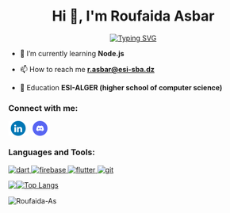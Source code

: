 <h1 Align="center">Hi 👋, I'm Roufaida Asbar </h1>

<p Align="center"><a href="https://git.io/typing-svg"><img src="https://readme-typing-svg.demolab.com?font=Fira+Code&size=30&pause=1000&center=true&width=435&lines=a++flutter++developer" alt="Typing SVG" /></a></p>


- 🌱 I’m currently learning **Node.js**

- 📫 How to reach me **r.asbar@esi-sba.dz**

- 📄 Education **ESI-ALGER (higher school of computer science)**

<h3 Align="left">Connect with me:</h3>
<p Align="left">
<a href="https://www.linkedin.com/in/asbar-roufaida-658b50254?lipi=urn%3Ali%3Apage%3Ad_flagship3_profile_view_base_contact_details%3BVX1AFpGaTzylVbelH8aEUQ%3D%3D" target="blank"><img Align="center" src="images/LinkedIN(1).svg" alt="Roufaida-As" height="30" width="40" /></a>
<a href="https://discordapp.com/users/1008473431211266159" target="blank"><img Align="center" src="images/discord-v2-svgrepo-com.svg" alt="Roufaida-As" height="30" width="40" /></a>
</p>

<h3 Align="left">Languages and Tools:</h3>
<p Align="left">   </a> <a href="https://dart.dev" target="_blank" rel="noreferrer"> <img src="https://www.vectorlogo.zone/logos/dartlang/dartlang-icon.svg" alt="dart" width="40" height="40"/> </a>   <a href="https://firebase.google.com/" target="_blank" rel="noreferrer"> <img src="https://www.vectorlogo.zone/logos/firebase/firebase-icon.svg" alt="firebase" width="40" height="40"/> </a> <a href="https://flutter.dev" target="_blank" rel="noreferrer"> <img src="https://www.vectorlogo.zone/logos/flutterio/flutterio-icon.svg" alt="flutter" width="40" height="40"/> </a> <a href="https://git-scm.com/" target="_blank" rel="noreferrer"> <img src="https://www.vectorlogo.zone/logos/git-scm/git-scm-icon.svg" alt="git" width="40" height="40"/> </a>   </p>


<p>
<img Align="left" src="https://github-readme-stats.vercel.app/api?username=Roufaida-As&count_private=true&show_icons=true&theme=algolia">
</p>


[![Top Langs](https://github-readme-stats.vercel.app/api/top-langs/?username=Roufaida-As&layout=compact&heigt=&theme=algolia)](https://github.com/anuraghazra/github-readme-stats)
<p><img Align="center" src="https://github-readme-streak-stats.herokuapp.com/?user=Roufaida-As&" alt="Roufaida-As" /></p>
